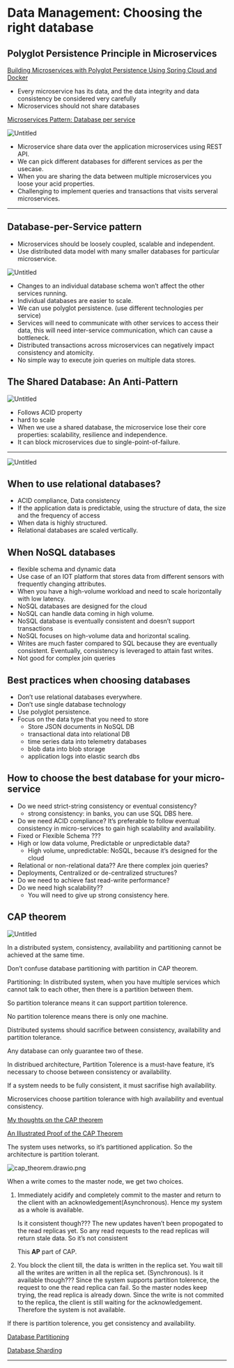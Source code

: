 # Data Management: Choosing the right database

## Polyglot Persistence Principle in Microservices

[Building Microservices with Polyglot Persistence Using Spring Cloud and Docker](https://www.kennybastani.com/2015/08/polyglot-persistence-spring-cloud-docker.html)

- Every microservice has its data, and the data integrity and data consistency be considered very carefully
- Microservices should not share databases

[Microservices Pattern: Database per service](https://microservices.io/patterns/data/database-per-service.html)

![Untitled](Data%20Management%20Choosing%20the%20right%20database%20398ab043f0514e32a924150a3e2a808f/Untitled.png)

- Microservice share data over the application microservices using REST  API.
- We can pick different databases for different services as per the usecase.
- When you are sharing the data between multiple microservices you loose your acid properties.
- Challenging to implement queries and transactions that visits serveral microservices.

---

## Database-per-Service pattern

- Microservices should be loosely coupled, scalable and independent.
- Use distributed data model with many smaller databases for particular microservice.

![Untitled](Data%20Management%20Choosing%20the%20right%20database%20398ab043f0514e32a924150a3e2a808f/Untitled%201.png)

- Changes to an individual database schema won’t affect the other services running.
- Individual databases are easier to scale.
- We can use polyglot persistence. (use different technologies per service)
- Services will need to communicate with other services to access their data, this will need inter-service communication, which can cause a bottleneck.
- Distributed transactions across microservices can negatively impact consistency and atomicity.
- No simple way to execute join queries on multiple data stores.

## The Shared Database: An Anti-Pattern

![Untitled](Data%20Management%20Choosing%20the%20right%20database%20398ab043f0514e32a924150a3e2a808f/Untitled%202.png)

- Follows ACID property
- hard to scale
- When we use a shared database, the microservice lose their core properties: scalability, resilience and independence.
- It can block microservices due to single-point-of-failure.

---

![Untitled](Data%20Management%20Choosing%20the%20right%20database%20398ab043f0514e32a924150a3e2a808f/Untitled%203.png)

## When to use relational databases?

- ACID compliance, Data consistency
- If the application data is predictable, using the structure of data, the size and the frequency of access
- When data is highly structured.
- Relational databases are scaled vertically.

## When NoSQL databases

- flexible schema and dynamic data
- Use case of an IOT platform that stores data from different sensors with frequently changing attributes.
- When you have a high-volume workload and need to scale horizontally with low latency.
- NoSQL databases are designed for the cloud
- NoSQL can handle data coming in high volume.
- NoSQL database is eventually consistent and doesn’t support transactions
- NoSQL focuses on high-volume data and horizontal scaling.
- Writes are much faster compared to SQL because they are eventually consistent. Eventually, consistency is leveraged to attain fast writes.
- Not good for complex join queries

## Best practices when choosing databases

- Don’t use relational databases everywhere.
- Don’t use single database technology
- Use polyglot persistence.
- Focus on the data type that you need to store
    - Store JSON documents in NoSQL DB
    - transactional data into relational DB
    - time series data into telemetry databases
    - blob data into blob storage
    - application logs into elastic search dbs

## How to choose the best database for your micro-service

- Do we need strict-string consistency or eventual consistency?
    - strong consistency: in banks, you can use SQL DBS here.
- Do we need ACID compliance? It’s preferable to follow eventual consistency in micro-services to gain high scalability and availability.
- Fixed or Flexible Schema ???
- High or low data volume, Predictable or unpredictable data?
    - High volume, unpredictable: NoSQL, because it’s designed for the cloud
- Relational or non-relational data?? Are there complex join queries?
- Deployments, Centralized or de-centralized structures?
- Do we need to achieve fast read-write performance?
- Do we need high scalability??
    - You will need to give up strong consistency here.

## CAP theorem

![Untitled](Data%20Management%20Choosing%20the%20right%20database%20398ab043f0514e32a924150a3e2a808f/Untitled%204.png)

In a distributed system, consistency, availability and partitioning cannot  be achieved at the same time.

Don’t confuse database partitioning with partition in CAP theorem.

Partitioning: In distributed system, when you have multiple services which cannot talk to each other, then there is a partition between them.

So partition tolerance means it can support partition tolerence.

No partition tolerence means there is only one machine.

Distributed systems should sacrifice between consistency, availability and partition tolerance.

Any database can only guarantee two of these. 

In distribued architecture, Partition Tolerence is a must-have feature, it’s necessary to choose between consistency or availability.

If a system needs to be fully consistent, it must sacrifise high availability.

Microservices choose partition tolerance with high availability and eventual consistency.

[My thoughts on the CAP theorem](https://youtu.be/KmGy3sU6Xw8?t=418)

[An Illustrated Proof of the CAP Theorem](https://mwhittaker.github.io/blog/an_illustrated_proof_of_the_cap_theorem/)

The system uses networks, so it’s partitioned application. So the architecture is partition tolerant. 

![cap_theorem.drawio.png](Data%20Management%20Choosing%20the%20right%20database%20398ab043f0514e32a924150a3e2a808f/cap_theorem.drawio.png)

When a write comes to the master node, we get two choices.

1. Immediately acidify and completely commit to the master and return to the client with an acknowledgement(Asynchronous). Hence my system as a whole is available.
    
    Is it consistent though??? The new updates haven’t been propogated to the read replicas yet. So any read requests to the read replicas will return stale data. So it’s not consistent
    
    This **AP** part of CAP.
    
2. You block the client till, the data is written in the replica set. You wait till all the writes are written in all the replica set. (Synchronous).
Is it available though??? Since the system supports partition tolerence, the request to one the read replica can fail. So the master nodes keep trying, the read replica is already down. Since the write is not commited to the replica, the client is still waiting for the acknowledgement. 
Therefore the system is not available. 

If there is partition tolerence, you get consistency and availability.

[Database Partitioning](../Fundamentals%20of%20database%20engineering%203567e651e39c4f51a931697292608bc8/Database%20Partitioning%207e027e521e2f45c5995425410bbf65b9.md)

[Database Sharding](../Fundamentals%20of%20database%20engineering%203567e651e39c4f51a931697292608bc8/Database%20Sharding%20edf58b69ee4e429a81e1c5f7d7098ede.md)

---
